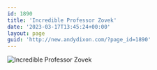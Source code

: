 ```yaml
---
id: 1890
title: 'Incredible Professor Zovek'
date: '2023-03-17T13:45:24+00:00'
layout: page
guid: 'http://new.andydixon.com/?page_id=1890'
---
```


![Incredible Professor Zovek](https://i0.wp.com/assets.g8x2.ldn.idrivee2-23.com/posters/Incredible%20Professor%20Zovek%2001.jpg?w=1200&ssl=1 "Incredible Professor Zovek")